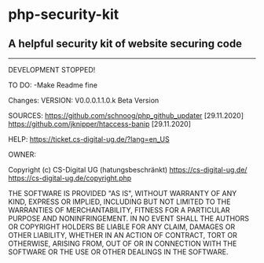 # php-security-kit
A helpful security kit of website securing code
--------------------------------------------------
--------------------------------------------------


DEVELOPMENT STOPPED!


TO DO:
-Make Readme fine




Changes:
VERSION:
V0.0.0.1.1.0.k Beta Version


SOURCES:
https://github.com/schnoog/php_github_updater [29.11.2020]
https://github.com/jknipper/htaccess-banip [29.11.2020]



HELP:
https://ticket.cs-digital-ug.de/?lang=en_US




OWNER:

Copyright (c) CS-Digital UG (hatungsbeschränkt)
https://cs-digital-ug.de/
https://cs-digital-ug.de/copyright.php



THE SOFTWARE IS PROVIDED "AS IS", WITHOUT WARRANTY OF ANY KIND, EXPRESS OR
IMPLIED, INCLUDING BUT NOT LIMITED TO THE WARRANTIES OF MERCHANTABILITY,
FITNESS FOR A PARTICULAR PURPOSE AND NONINFRINGEMENT. IN NO EVENT SHALL THE
AUTHORS OR COPYRIGHT HOLDERS BE LIABLE FOR ANY CLAIM, DAMAGES OR OTHER
LIABILITY, WHETHER IN AN ACTION OF CONTRACT, TORT OR OTHERWISE, ARISING FROM,
OUT OF OR IN CONNECTION WITH THE SOFTWARE OR THE USE OR OTHER DEALINGS IN THE
SOFTWARE.







